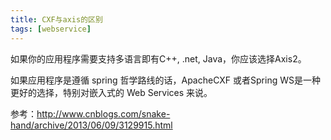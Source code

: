 ```yaml
---
title: CXF与axis的区别
tags: [webservice]
---
```


如果你的应用程序需要支持多语言即有C++, .net, Java，你应该选择Axis2。

如果应用程序是遵循 spring 哲学路线的话，ApacheCXF 或者Spring WS是一种更好的选择，特别对嵌入式的 Web Services 来说。



参考：http://www.cnblogs.com/snake-hand/archive/2013/06/09/3129915.html